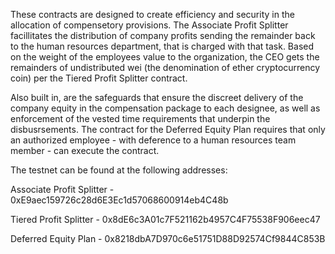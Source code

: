 These contracts are designed to create efficiency and security in the allocation of
compensetory provisions. The Associate Profit Splitter facillitates the distribution of
company profits sending the remainder back to the human resources department, that is charged with 
that task.  Based on the weight of the employees value to the organization,
the CEO gets the remainders of undistributed wei (the denomination of ether cryptocurrency coin)
per the Tiered Profit Splitter contract.

Also built in, are the safeguards that ensure the discreet delivery of the company equity in the
compensation package to each designee, as well as enforcement of the vested time requirements 
that underpin the disbusrsements. The contract for the Deferred Equity Plan requires that only an authorized 
employee - with deference to a human resources team member - can execute the contract.


The testnet can be found at the following addresses:

Associate Profit Splitter - 0xE9aec159726c28d6E3Ec1d57068600914eb4C48b

Tiered Profit Splitter - 0x8dE6c3A01c7F521162b4957C4F75538F906eec47

Deferred Equity Plan - 0x8218dbA7D970c6e51751D88D92574Cf9844C853B
